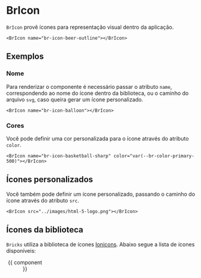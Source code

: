 <script setup>
import { computed } from 'vue'
import BrIcon from '../../src/components/icon/BrIcon.vue'
import * as Icons from '../../src/icons/icons'

const convertStringComponentName = (str) => {
	const chars = str.split('')
	const newChars = chars.map((char, index) => {
		if (/[A-Z]/.test(char)) {
			return `${index !== 0 ? '-' : ''}${char.toLowerCase()}`
		}
		return char
	})
	return newChars.join().replace(/\,/g, '')
}

const computedComponents = computed(() => {
	return Object.keys(Icons).map(string => { return convertStringComponentName(string) })
})
</script>

# BrIcon <Badge type="warning" text="alpha" />

`BrIcon` provê ícones para representação visual dentro da aplicação.

<BrIcon name="br-icon-beer-outline"></BrIcon>

```vue
<BrIcon name="br-icon-beer-outline"></BrIcon>
```

## Exemplos

### Nome

Para renderizar o componente é necessário passar o atributo `name`, correspondendo ao nome do ícone dentro da biblioteca, ou o caminho do arquivo `svg`, caso queira gerar um ícone personalizado.

<BrIcon name="br-icon-balloon"></BrIcon>

```vue
<BrIcon name="br-icon-balloon"></BrIcon>
```

### Cores

Você pode definir uma cor personalizada para o ícone através do atributo `color`.

<BrIcon name="br-icon-basketball-sharp" color="var(--br-color-primary-500)"></BrIcon>

```vue
<BrIcon name="br-icon-basketball-sharp" color="var(--br-color-primary-500)"></BrIcon>
```

## Ícones personalizados

Você também pode definir um ícone personalizado, passando o caminho do ícone através do atributo `src`.

<BrIcon src="../images/html-5-logo.png"></BrIcon>

```vue
<BrIcon src="../images/html-5-logo.png"></BrIcon>
```

## Ícones da biblioteca

`Bricks` utiliza a biblioteca de ícones [Ionicons](https://ionic.io/ionicons). Abaixo segue a lista de ícones disponíveis:

<div class="flex flex-wrap w-full">
	<div 
		class="icon-card"
		v-for="component in computedComponents"
		:key="`icon-${ component }`"
	>
		<BrIcon	:name="component" class="mb-small"></BrIcon>
		<span>{{ component }}</span>
	</div>
</div>

<style lang="scss">
@import '../../src/styles/index.scss';

.icon-card {
	display: flex;
	flex-direction: column;
	align-items: center;
	padding: var(--br-spacing-small);
	width: 100px;
	margin-bottom: 10px;
	margin-right: 10px;
	background-color: var(--br-color-neutral-50);
	border-radius: var(--br-border-radius-medium);

	span {
		text-align:center;
		font-size: var(--br-font-size-x-small)
	}
}
</style>